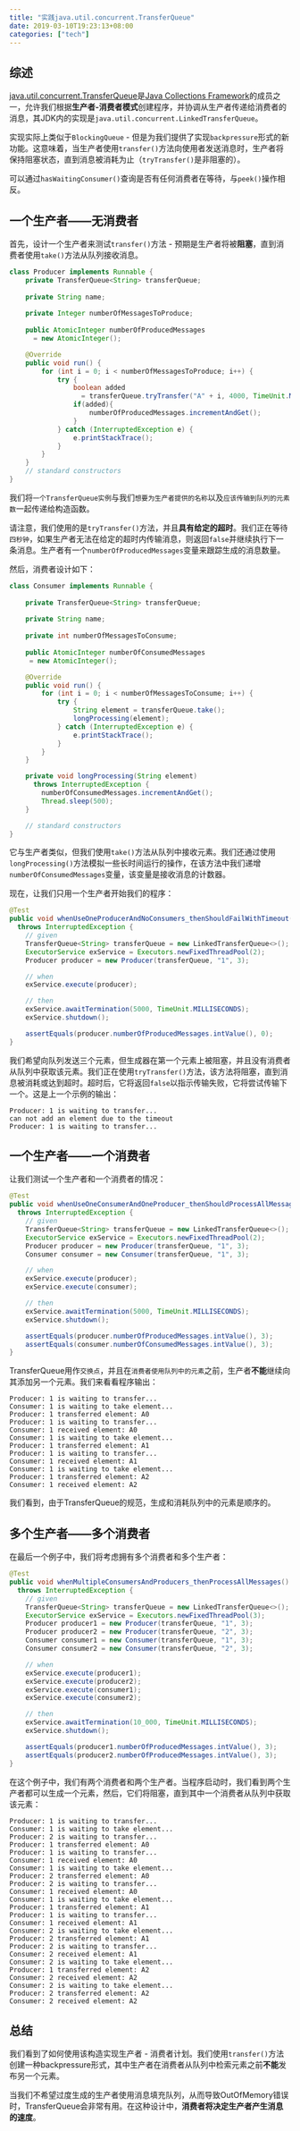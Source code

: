 ```yaml
---
title: "实践java.util.concurrent.TransferQueue"
date: 2019-03-10T19:23:13+08:00
categories: ["tech"]
---
```


## 综述

[java.util.concurrent.TransferQueue](https://docs.oracle.com/javase/8/docs/api/java/util/concurrent/TransferQueue.html)是[Java Collections Framework](https://docs.oracle.com/javase/8/docs/technotes/guides/collections/overview.html)的成员之一，允许我们根据**生产者-消费者模式**创建程序，并协调从生产者传递给消费者的消息，其JDK内的实现是`java.util.concurrent.LinkedTransferQueue`。

实现实际上类似于`BlockingQueue` - 但是为我们提供了实现`backpressure`形式的新功能。这意味着，当生产者使用`transfer()`方法向使用者发送消息时，生产者将保持阻塞状态，直到消息被消耗为止（`tryTransfer()`是非阻塞的）。

可以通过`hasWaitingConsumer()`查询是否有任何消费者在等待，与`peek()`操作相反。

## 一个生产者——无消费者

首先，设计一个生产者来测试`transfer()`方法 - 预期是生产者将被**阻塞**，直到消费者使用`take()`方法从队列接收消息。

```java
class Producer implements Runnable {
    private TransferQueue<String> transferQueue;
  
    private String name;
  
    private Integer numberOfMessagesToProduce;
  
    public AtomicInteger numberOfProducedMessages
      = new AtomicInteger();

    @Override
    public void run() {
        for (int i = 0; i < numberOfMessagesToProduce; i++) {
            try {
                boolean added
                  = transferQueue.tryTransfer("A" + i, 4000, TimeUnit.MILLISECONDS);
                if(added){
                    numberOfProducedMessages.incrementAndGet();
                }
            } catch (InterruptedException e) {
                e.printStackTrace();
            }
        }
    }
    // standard constructors
}
```

我们将`一个TransferQueue实例`与我们`想要为生产者提供的名称`以及`应该传输到队列的元素数`一起传递给构造函数。

请注意，我们使用的是`tryTransfer()`方法，并且**具有给定的超时**。我们正在等待`四秒钟`，如果生产者无法在给定的超时内传输消息，则返回`false`并继续执行下一条消息。生产者有一个`numberOfProducedMessages`变量来跟踪生成的消息数量。

然后，消费者设计如下：

```java
class Consumer implements Runnable {
  
    private TransferQueue<String> transferQueue;
  
    private String name;
  
    private int numberOfMessagesToConsume;
  
    public AtomicInteger numberOfConsumedMessages
     = new AtomicInteger();

    @Override
    public void run() {
        for (int i = 0; i < numberOfMessagesToConsume; i++) {
            try {
                String element = transferQueue.take();
                longProcessing(element);
            } catch (InterruptedException e) {
                e.printStackTrace();
            }
        }
    }

    private void longProcessing(String element)
      throws InterruptedException {
        numberOfConsumedMessages.incrementAndGet();
        Thread.sleep(500);
    }

    // standard constructors
}
```

它与生产者类似，但我们使用`take()`方法从队列中接收元素。我们还通过使用`longProcessing()`方法模拟一些长时间运行的操作，在该方法中我们递增`numberOfConsumedMessages`变量，该变量是接收消息的计数器。

现在，让我们只用一个生产者开始我们的程序：

```java
@Test
public void whenUseOneProducerAndNoConsumers_thenShouldFailWithTimeout()
  throws InterruptedException {
    // given
    TransferQueue<String> transferQueue = new LinkedTransferQueue<>();
    ExecutorService exService = Executors.newFixedThreadPool(2);
    Producer producer = new Producer(transferQueue, "1", 3);

    // when
    exService.execute(producer);

    // then
    exService.awaitTermination(5000, TimeUnit.MILLISECONDS);
    exService.shutdown();

    assertEquals(producer.numberOfProducedMessages.intValue(), 0);
}
```

我们希望向队列发送三个元素，但生成器在第一个元素上被阻塞，并且没有消费者从队列中获取该元素。我们正在使用`tryTransfer()`方法，该方法将阻塞，直到消息被消耗或达到超时。超时后，它将返回`false`以指示传输失败，它将尝试传输下一个。这是上一个示例的输出：

```plain
Producer: 1 is waiting to transfer...
can not add an element due to the timeout
Producer: 1 is waiting to transfer...
```

## 一个生产者——一个消费者

让我们测试一个生产者和一个消费者的情况：

```java
@Test
public void whenUseOneConsumerAndOneProducer_thenShouldProcessAllMessages()
  throws InterruptedException {
    // given
    TransferQueue<String> transferQueue = new LinkedTransferQueue<>();
    ExecutorService exService = Executors.newFixedThreadPool(2);
    Producer producer = new Producer(transferQueue, "1", 3);
    Consumer consumer = new Consumer(transferQueue, "1", 3);

    // when
    exService.execute(producer);
    exService.execute(consumer);

    // then
    exService.awaitTermination(5000, TimeUnit.MILLISECONDS);
    exService.shutdown();

    assertEquals(producer.numberOfProducedMessages.intValue(), 3);
    assertEquals(consumer.numberOfConsumedMessages.intValue(), 3);
}
```

TransferQueue用作`交换点`，并且在`消费者使用队列中的元素`之前，生产者**不能**继续向其添加另一个元素。我们来看看程序输出：

```plain
Producer: 1 is waiting to transfer...
Consumer: 1 is waiting to take element...
Producer: 1 transferred element: A0
Producer: 1 is waiting to transfer...
Consumer: 1 received element: A0
Consumer: 1 is waiting to take element...
Producer: 1 transferred element: A1
Producer: 1 is waiting to transfer...
Consumer: 1 received element: A1
Consumer: 1 is waiting to take element...
Producer: 1 transferred element: A2
Consumer: 1 received element: A2
```

我们看到，由于TransferQueue的规范，生成和消耗队列中的元素是顺序的。

## 多个生产者——多个消费者

在最后一个例子中，我们将考虑拥有多个消费者和多个生产者：

```java
@Test
public void whenMultipleConsumersAndProducers_thenProcessAllMessages()
  throws InterruptedException {
    // given
    TransferQueue<String> transferQueue = new LinkedTransferQueue<>();
    ExecutorService exService = Executors.newFixedThreadPool(3);
    Producer producer1 = new Producer(transferQueue, "1", 3);
    Producer producer2 = new Producer(transferQueue, "2", 3);
    Consumer consumer1 = new Consumer(transferQueue, "1", 3);
    Consumer consumer2 = new Consumer(transferQueue, "2", 3);

    // when
    exService.execute(producer1);
    exService.execute(producer2);
    exService.execute(consumer1);
    exService.execute(consumer2);

    // then
    exService.awaitTermination(10_000, TimeUnit.MILLISECONDS);
    exService.shutdown();

    assertEquals(producer1.numberOfProducedMessages.intValue(), 3);
    assertEquals(producer2.numberOfProducedMessages.intValue(), 3);
}
```

在这个例子中，我们有两个消费者和两个生产者。当程序启动时，我们看到两个生产者都可以生成一个元素，然后，它们将阻塞，直到其中一个消费者从队列中获取该元素：

```plain
Producer: 1 is waiting to transfer...
Consumer: 1 is waiting to take element...
Producer: 2 is waiting to transfer...
Producer: 1 transferred element: A0
Producer: 1 is waiting to transfer...
Consumer: 1 received element: A0
Consumer: 1 is waiting to take element...
Producer: 2 transferred element: A0
Producer: 2 is waiting to transfer...
Consumer: 1 received element: A0
Consumer: 1 is waiting to take element...
Producer: 1 transferred element: A1
Producer: 1 is waiting to transfer...
Consumer: 1 received element: A1
Consumer: 2 is waiting to take element...
Producer: 2 transferred element: A1
Producer: 2 is waiting to transfer...
Consumer: 2 received element: A1
Consumer: 2 is waiting to take element...
Producer: 1 transferred element: A2
Consumer: 2 received element: A2
Consumer: 2 is waiting to take element...
Producer: 2 transferred element: A2
Consumer: 2 received element: A2
```

## 总结

我们看到了如何使用该构造实现生产者 - 消费者计划。我们使用`transfer()`方法创建一种backpressure形式，其中生产者在消费者从队列中检索元素之前**不能**发布另一个元素。

当我们不希望过度生成的生产者使用消息填充队列，从而导致OutOfMemory错误时，TransferQueue会非常有用。在这种设计中，**消费者将决定生产者产生消息的速度**。